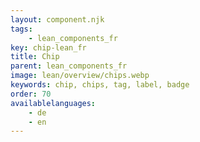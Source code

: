 ```yaml
---
layout: component.njk
tags: 
    - lean_components_fr
key: chip-lean_fr
title: Chip
parent: lean_components_fr
image: lean/overview/chips.webp
keywords: chip, chips, tag, label, badge
order: 70
availablelanguages: 
    - de
    - en
---
```

